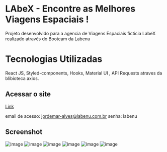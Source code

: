  # LAbeX - Encontre as Melhores Viagens Espaciais !

Projeto desenvolvido para a agencia de Viagens Espaciais ficticia LabeX realizado através do Bootcam da Labenu

# Tecnologias Utilizadas 
React JS, Styled-components, Hooks, Material UI , API Requests atraves da blibioteca axios.

## Acessar o site

[Link](http://impartial-window.surge.sh)

email de acesso: jordemar-alves@labenu.com.br
senha: labenu

## Screenshot

![image](https://user-images.githubusercontent.com/90051803/181872825-b9776bb1-7ffb-4cf8-b702-efa82cf40df0.png)
![image](https://user-images.githubusercontent.com/90051803/181872840-f9066a26-cc00-42fa-b400-65bcbf12e277.png)
![image](https://user-images.githubusercontent.com/90051803/181872858-0d44d23f-0d1f-4694-a9d2-e138ce2d52b6.png)
![image](https://user-images.githubusercontent.com/90051803/181873320-848fcb17-c789-41d4-88ad-5d71313e6bf2.png)
![image](https://user-images.githubusercontent.com/90051803/181873885-e4e24748-90cd-477e-b6a4-622a373c705d.png)
![image](https://user-images.githubusercontent.com/90051803/181874235-b344e0e9-0a47-4a9e-a33e-b5be3f0c4179.png)



